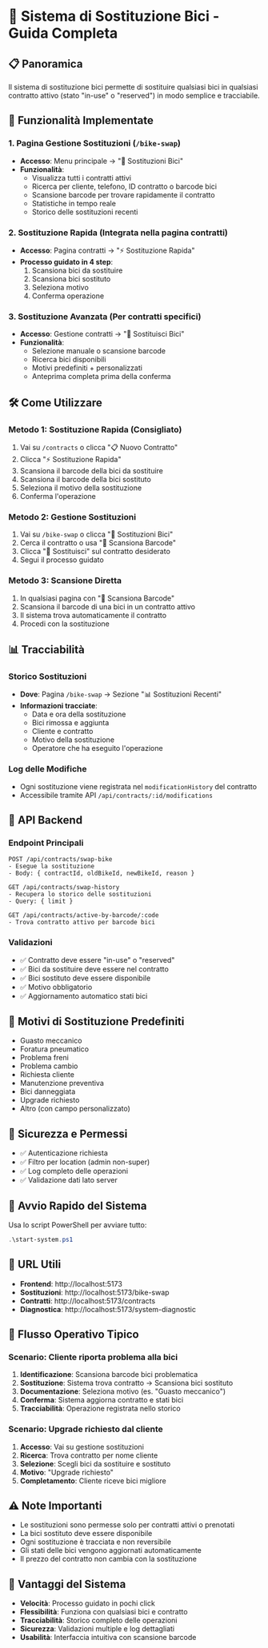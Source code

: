 # 🔄 Sistema di Sostituzione Bici - Guida Completa

## 📋 Panoramica
Il sistema di sostituzione bici permette di sostituire qualsiasi bici in qualsiasi contratto attivo (stato "in-use" o "reserved") in modo semplice e tracciabile.

## 🚀 Funzionalità Implementate

### 1. **Pagina Gestione Sostituzioni** (`/bike-swap`)
- **Accesso**: Menu principale → "🔄 Sostituzioni Bici"
- **Funzionalità**:
  - Visualizza tutti i contratti attivi
  - Ricerca per cliente, telefono, ID contratto o barcode bici
  - Scansione barcode per trovare rapidamente il contratto
  - Statistiche in tempo reale
  - Storico delle sostituzioni recenti

### 2. **Sostituzione Rapida** (Integrata nella pagina contratti)
- **Accesso**: Pagina contratti → "⚡ Sostituzione Rapida"
- **Processo guidato in 4 step**:
  1. Scansiona bici da sostituire
  2. Scansiona bici sostituto
  3. Seleziona motivo
  4. Conferma operazione

### 3. **Sostituzione Avanzata** (Per contratti specifici)
- **Accesso**: Gestione contratti → "🔄 Sostituisci Bici"
- **Funzionalità**:
  - Selezione manuale o scansione barcode
  - Ricerca bici disponibili
  - Motivi predefiniti + personalizzati
  - Anteprima completa prima della conferma

## 🛠️ Come Utilizzare

### Metodo 1: Sostituzione Rapida (Consigliato)
1. Vai su `/contracts` o clicca "📋 Nuovo Contratto"
2. Clicca "⚡ Sostituzione Rapida"
3. Scansiona il barcode della bici da sostituire
4. Scansiona il barcode della bici sostituto
5. Seleziona il motivo della sostituzione
6. Conferma l'operazione

### Metodo 2: Gestione Sostituzioni
1. Vai su `/bike-swap` o clicca "🔄 Sostituzioni Bici"
2. Cerca il contratto o usa "📱 Scansiona Barcode"
3. Clicca "🔄 Sostituisci" sul contratto desiderato
4. Segui il processo guidato

### Metodo 3: Scansione Diretta
1. In qualsiasi pagina con "📱 Scansiona Barcode"
2. Scansiona il barcode di una bici in un contratto attivo
3. Il sistema trova automaticamente il contratto
4. Procedi con la sostituzione

## 📊 Tracciabilità

### Storico Sostituzioni
- **Dove**: Pagina `/bike-swap` → Sezione "📊 Sostituzioni Recenti"
- **Informazioni tracciate**:
  - Data e ora della sostituzione
  - Bici rimossa e aggiunta
  - Cliente e contratto
  - Motivo della sostituzione
  - Operatore che ha eseguito l'operazione

### Log delle Modifiche
- Ogni sostituzione viene registrata nel `modificationHistory` del contratto
- Accessibile tramite API `/api/contracts/:id/modifications`

## 🔧 API Backend

### Endpoint Principali
```
POST /api/contracts/swap-bike
- Esegue la sostituzione
- Body: { contractId, oldBikeId, newBikeId, reason }

GET /api/contracts/swap-history
- Recupera lo storico delle sostituzioni
- Query: { limit }

GET /api/contracts/active-by-barcode/:code
- Trova contratto attivo per barcode bici
```

### Validazioni
- ✅ Contratto deve essere "in-use" o "reserved"
- ✅ Bici da sostituire deve essere nel contratto
- ✅ Bici sostituto deve essere disponibile
- ✅ Motivo obbligatorio
- ✅ Aggiornamento automatico stati bici

## 🎯 Motivi di Sostituzione Predefiniti
- Guasto meccanico
- Foratura pneumatico
- Problema freni
- Problema cambio
- Richiesta cliente
- Manutenzione preventiva
- Bici danneggiata
- Upgrade richiesto
- Altro (con campo personalizzato)

## 🔐 Sicurezza e Permessi
- ✅ Autenticazione richiesta
- ✅ Filtro per location (admin non-super)
- ✅ Log completo delle operazioni
- ✅ Validazione dati lato server

## 🚀 Avvio Rapido del Sistema
Usa lo script PowerShell per avviare tutto:
```powershell
.\start-system.ps1
```

## 📱 URL Utili
- **Frontend**: http://localhost:5173
- **Sostituzioni**: http://localhost:5173/bike-swap
- **Contratti**: http://localhost:5173/contracts
- **Diagnostica**: http://localhost:5173/system-diagnostic

## 🔄 Flusso Operativo Tipico

### Scenario: Cliente riporta problema alla bici
1. **Identificazione**: Scansiona barcode bici problematica
2. **Sostituzione**: Sistema trova contratto → Scansiona bici sostituto
3. **Documentazione**: Seleziona motivo (es. "Guasto meccanico")
4. **Conferma**: Sistema aggiorna contratto e stati bici
5. **Tracciabilità**: Operazione registrata nello storico

### Scenario: Upgrade richiesto dal cliente
1. **Accesso**: Vai su gestione sostituzioni
2. **Ricerca**: Trova contratto per nome cliente
3. **Selezione**: Scegli bici da sostituire e sostituto
4. **Motivo**: "Upgrade richiesto"
5. **Completamento**: Cliente riceve bici migliore

## ⚠️ Note Importanti
- Le sostituzioni sono permesse solo per contratti attivi o prenotati
- La bici sostituto deve essere disponibile
- Ogni sostituzione è tracciata e non reversibile
- Gli stati delle bici vengono aggiornati automaticamente
- Il prezzo del contratto non cambia con la sostituzione

## 🎉 Vantaggi del Sistema
- **Velocità**: Processo guidato in pochi click
- **Flessibilità**: Funziona con qualsiasi bici e contratto
- **Tracciabilità**: Storico completo delle operazioni
- **Sicurezza**: Validazioni multiple e log dettagliati
- **Usabilità**: Interfaccia intuitiva con scansione barcode